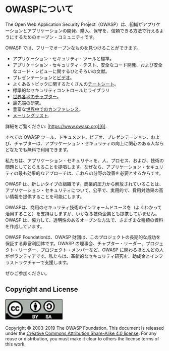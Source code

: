 OWASPについて
===========

The Open Web Application Security Project（OWASP）は、組織がアプリケーションとアプリケーションの開発、購入、保守を、信頼できる方法で行えるようにするためのオープン・コミュニティです。

OWASP では、フリーでオープンなものを見つけることができます。

* アプリケーション・セキュリティ・ツールと標準。
* アプリケーション・セキュリティ・テスト、安全なコード開発、および安全なコード・レビューに関するひとそろいの文献。
* プレゼンテーションと[ビデオ][1]。
* よくあるトピックに関するたくさんの[チートシート][2]。
* 標準的なセキュリティコントロールとライブラリ
* [世界各地のチャプター][3]。
* 最先端の研究。
* 豊富な[世界中でのカンファレンス][4]。
* [メーリングリスト][5].

詳細をご覧ください: [https://www.owasp.org][6].

すべての OWASP ツール、ドキュメント、ビデオ、プレゼンテーション、および、チャプターは、アプリケーション・セキュリティの向上に関心のある人ならどなたでも無料で利用できます。

私たちは、アプリケーション・セキュリティを、人、プロセス、および、技術の問題としてとらえることを提唱します。なぜなら、アプリケーション・セキュリティの最も効果的なアプローチは、これらの分野の改善を必要とするからです。

OWASP は、新しいタイプの組織です。商業的圧力から解放されていることは、アプリケーション・セキュリティについて、公平で、実用的で、費用対効果の高い情報を提供することを可能にします。

OWASPは、商用のセキュリティ技術のインフォームドユースを（よくわかって活用すること）を支持はしますが、いかなる技術企業とも提携していません。OWASP は、協力して、透明性のあるオープンな方法で、さまざまな種類の資料を作成しています。

OWASP Foundationは、OWASP 財団は、このプロジェクトの長期的な成功を保証する非営利団体です。OWASP の理事会、チャプター・リーダー、プロジェクト・リーダー、プロジェクト・メンバーなど、OWASP に関わるほとんどの人がボランティアです。私たちは、革新的なセキュリティ研究を、助成金とインフラストラクチャーで支援します。

ぜひご参加ください。

## Copyright and License

![license](images/license.png)

Copyright © 2003-2019 The OWASP Foundation. This document is released under the
[Creative Commons Attribution Share-Alike 4.0 license][7]. For any reuse or
distribution, you must make it clear to others the license terms of this work.

[1]: https://www.youtube.com/user/OWASPGLOBAL
[2]: https://www.owasp.org/index.php/OWASP_Cheat_Sheet_Series
[3]: https://www.owasp.org/index.php/OWASP_Chapter
[4]: https://www.owasp.org/index.php/Category:OWASP_AppSec_Conference
[5]: https://lists.owasp.org/mailman/listinfo
[6]: https://www.owasp.org
[7]: http://creativecommons.org/licenses/by-sa/4.0/
